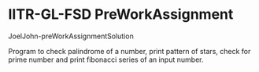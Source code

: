 # IITR-GL-FSD PreWorkAssignment

JoelJohn-preWorkAssignmentSolution

Program to check palindrome of a number, print pattern of stars, check for prime number and print fibonacci series of an input number.
